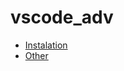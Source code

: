 # vscode_adv


- [Instalation](https://github.com/mohsenet/vscode_adv/tree/main/adventures/installation)
- [Other](https://github.com/mohsenet/vscode_adv/tree/main/adventures/other)
